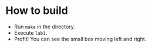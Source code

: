 # How to build

- Run `make` in the directory.
- Execute `lab1`.
- Profit! You can see the small box moving left and right.
